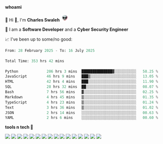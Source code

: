 **whoami**

🤪 Hi 👋, I'm **Charles Swaleh** <img src="alien.gif" height="25px">

🤖 I am a **Software Developer** and a **Cyber Security Engineer**

📈 I've been up to some/no good:

<!--START_SECTION:waka-->

```python
From: 28 February 2025 - To: 16 July 2025

Total Time: 353 hrs 42 mins

Python             206 hrs 3 mins  ██████████████▓░░░░░░░░░░   58.25 %
JavaScript         46 hrs 9 mins   ███▒░░░░░░░░░░░░░░░░░░░░░   13.05 %
HTML               42 hrs 4 mins   ███░░░░░░░░░░░░░░░░░░░░░░   11.90 %
SQL                28 hrs 32 mins  ██░░░░░░░░░░░░░░░░░░░░░░░   08.07 %
Bash               7 hrs 56 mins   ▓░░░░░░░░░░░░░░░░░░░░░░░░   02.25 %
Markdown           4 hrs 45 mins   ▒░░░░░░░░░░░░░░░░░░░░░░░░   01.35 %
TypeScript         4 hrs 23 mins   ▒░░░░░░░░░░░░░░░░░░░░░░░░   01.24 %
Text               3 hrs 36 mins   ▒░░░░░░░░░░░░░░░░░░░░░░░░   01.02 %
JSON               2 hrs 14 mins   ░░░░░░░░░░░░░░░░░░░░░░░░░   00.63 %
YAML               2 hrs 6 mins    ░░░░░░░░░░░░░░░░░░░░░░░░░   00.60 %
```

<!--END_SECTION:waka-->


**tools n tech 🔭**

![](https://img.shields.io/badge/OS-Linux-informational?style=flat&logo=linux&logoColor=white&color=800020)
![](https://img.shields.io/badge/Code-JavaScript-informational?style=flat&logo=javascript&logoColor=white&color=800020)
![](https://img.shields.io/badge/Code-Python-informational?style=flat&logo=python&logoColor=white&color=800020)
![](https://img.shields.io/badge/Code-C-informational?style=flat&logo=c&logoColor=white&color=800020)
![](https://img.shields.io/badge/Code-Ruby-informational?style=flat&logo=ruby&logoColor=white&color=800020)
![](https://img.shields.io/badge/Code-Go-informational?style=flat&logo=go&logoColor=white&color=800020)
![](https://img.shields.io/badge/Framework-React-informational?style=flat&logo=react&logoColor=white&color=800020)
![](https://img.shields.io/badge/Framework-Django-informational?style=flat&logo=django&logoColor=white&color=800020)
![](https://img.shields.io/badge/Framework-Flask-informational?style=flat&logo=flask&logoColor=white&color=800020)
![](https://img.shields.io/badge/Framework-Rails-informational?style=flat&logo=Ruby&logoColor=white&color=800020)
![](https://img.shields.io/badge/Shell-Bash-informational?style=flat&logo=gnu-bash&logoColor=white&color=800020)
![](https://img.shields.io/badge/DB-PostgreSQL-informational?style=flat&logo=postgresql&logoColor=white&color=800020)
![](https://img.shields.io/badge/DB-MySQL-informational?style=flat&logo=mysql&logoColor=white&color=800020)
![](https://img.shields.io/badge/CI/CD-Docker-informational?style=flat&logo=docker&logoColor=white&color=800020)
![](https://img.shields.io/badge/CI/CD-Kubernetes-informational?style=flat&logo=kubernetes&logoColor=white&color=800020)
![](https://img.shields.io/badge/CI/CD-Jenkins-informational?style=flat&logo=jenkins&logoColor=white&color=800020)

<!-- **stats 🔭**

[![Charles's GitHub stats](https://github-readme-stats.vercel.app/api?username=mashm3ll0w&count_private=true&show_icons=true&theme=maroongold&include_all_commits=true)](https://github.com/anuraghazra/github-readme-stats)             [![Top Langs](https://github-readme-stats.vercel.app/api/top-langs/?username=mashm3ll0w&layout=compact&theme=maroongold&langs_count=6)](https://github.com/anuraghazra/github-readme-stats) -->
